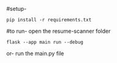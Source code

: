 #setup-

```pip install -r requirements.txt```

#to run-
open the resume-scanner folder

```flask --app main run --debug```

or- run the main.py file
